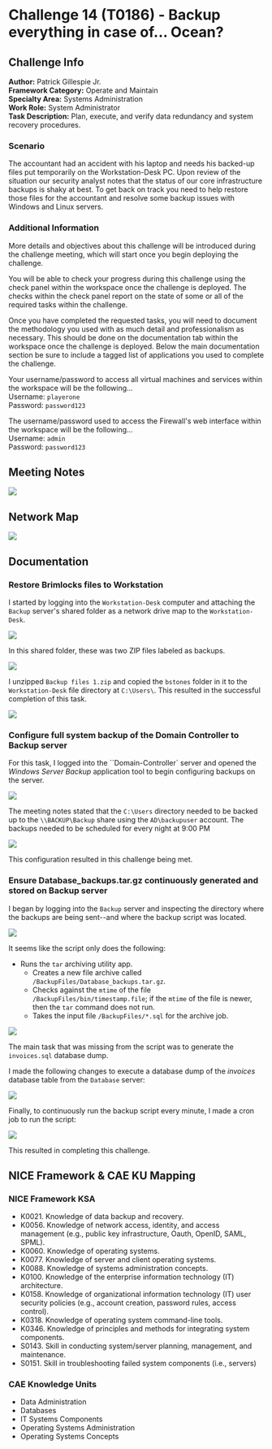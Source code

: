 # Challenge 14 (T0186) - Backup everything in case of... Ocean?

## Challenge Info
**Author:** Patrick Gillespie Jr.<br>
**Framework Category:** Operate and Maintain<br>
**Specialty Area:** Systems Administration<br>
**Work Role:** System Administrator<br>
**Task Description:** Plan, execute, and verify data redundancy and system recovery procedures.

### Scenario
The accountant had an accident with his laptop and needs his backed-up files put temporarily on the Workstation-Desk PC. Upon review of the situation our security analyst notes that the status of our core infrastructure backups is shaky at best. To get back on track you need to help restore those files for the accountant and resolve some backup issues with Windows and Linux servers.

### Additional Information
More details and objectives about this challenge will be introduced during the challenge meeting, which will start once you begin deploying the challenge.

You will be able to check your progress during this challenge using the check panel within the workspace once the challenge is deployed. The checks within the check panel report on the state of some or all of the required tasks within the challenge.

Once you have completed the requested tasks, you will need to document the methodology you used with as much detail and professionalism as necessary. This should be done on the documentation tab within the workspace once the challenge is deployed. Below the main documentation section be sure to include a tagged list of applications you used to complete the challenge.

Your username/password to access all virtual machines and services within the workspace will be the following...<br>
Username: `playerone`<br>
Password: `password123`

The username/password used to access the Firewall's web interface within the workspace will be the following...<br>
Username: `admin`<br>
Password: `password123`

## Meeting Notes
![](../images/challenge14/meeting_notes.png)

## Network Map
![](../images/challenge14/network_map.jpg)

## Documentation
### Restore Brimlocks files to Workstation
I started by logging into the `Workstation-Desk` computer and attaching the `Backup` server's shared folder as a network drive map to the `Workstation-Desk`.

![](../images/challenge14/network_drive_map.png)

In this shared folder, these was two ZIP files labeled as backups.

![](../images/challenge14/backups.png)

I unzipped `Backup files 1.zip` and copied the `bstones` folder in it to the `Workstation-Desk` file directory at `C:\Users\`. This resulted in the successful completion of this task.

![](../images/challenge14/backup_complete.png)

### Configure full system backup of the Domain Controller to Backup server
For this task, I logged into the ``Domain-Controller` server and opened the *Windows Server Backup* application tool to begin configuring backups on the server.

![](../images/challenge14/windows_server_backup.png)

The meeting notes stated that the `C:\Users` directory needed to be backed up to the `\\BACKUP\Backup` share using the `AD\backupuser` account. The backups needed to be scheduled for every night at 9:00 PM

![](../images/challenge14/backup_config.png)

This configuration resulted in this challenge being met.

### Ensure Database_backups.tar.gz continuously generated and stored on Backup server
I began by logging into the `Backup` server and inspecting the directory where the backups are being sent--and where the backup script was located.

![](../images/challenge14/backup_server.png)

It seems like the script only does the following:

- Runs the `tar` archiving utility app.
  - Creates a new file archive called `/BackupFiles/Database_backups.tar.gz`.
  - Checks against the `mtime` of the file `/BackupFiles/bin/timestamp.file`; if the `mtime` of the file is newer, then the `tar` command does not run.
  - Takes the input file `/BackupFiles/*.sql` for the archive job.

![](../images/challenge14/script_vim.png)

The main task that was missing from the script was to generate the `invoices.sql` database dump.

I made the following changes to execute a database dump of the *invoices* database table from the `Database` server:

![](../images/challenge14/new_script_vim.png)

Finally, to continuously run the backup script every minute, I made a cron job to run the script:

![](../images/challenge14/new_cron.png)

This resulted in completing this challenge.

## NICE Framework & CAE KU Mapping
### NICE Framework KSA
- K0021. Knowledge of data backup and recovery.
- K0056. Knowledge of network access, identity, and access management (e.g., public key infrastructure, Oauth, OpenID, SAML, SPML).
- K0060. Knowledge of operating systems.
- K0077. Knowledge of server and client operating systems.
- K0088. Knowledge of systems administration concepts.
- K0100. Knowledge of the enterprise information technology (IT) architecture.
- K0158. Knowledge of organizational information technology (IT) user security policies (e.g., account creation, password rules, access control).
- K0318. Knowledge of operating system command-line tools.
- K0346. Knowledge of principles and methods for integrating system components.
- S0143. Skill in conducting system/server planning, management, and maintenance.
- S0151. Skill in troubleshooting failed system components (i.e., servers)

### CAE Knowledge Units
- Data Administration
- Databases
- IT Systems Components
- Operating Systems Administration
- Operating Systems Concepts

